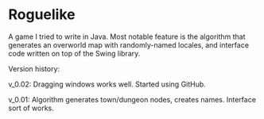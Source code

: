 Roguelike
=========

A game I tried to write in Java. Most notable feature is the algorithm that generates an overworld map with randomly-named locales, and interface code written on top of the Swing library.

Version history:

v_0.02: Dragging windows works well. Started using GitHub.

v_0.01: Algorithm generates town/dungeon nodes, creates names. Interface sort of works.
